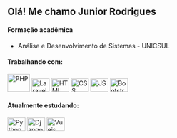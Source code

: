 ## Olá! Me chamo Junior Rodrigues

#### Formação acadêmica

* Análise e Desenvolvimento de Sistemas - UNICSUL

#### Trabalhando com:
<div>
<img src="https://icongr.am/devicon/php-original.svg?size=120&color=currentColor" alt="PHP" height="40" width="50">
<img src="https://icongr.am/devicon/laravel-plain.svg?size=120&color=f74408" alt="Laravel" height="30" width="40">
<img src="https://icongr.am/devicon/html5-original.svg?size=120&color=f74408" alt="HTML" height="30" width="40">
<img src="https://icongr.am/devicon/css3-original.svg?size=120&color=f74408" alt="CSS" height="30" width="40">
<img src="https://icongr.am/devicon/javascript-original.svg?size=120&color=f74408" alt="JS" height="30" width="40">
<img src="https://icongr.am/devicon/bootstrap-plain.svg?size=120&color=5642eb" alt="Bootstrap" height="30" width="40">
</div>

#### Atualmente estudando:
<div>
<img src="https://icongr.am/devicon/python-original.svg?size=120&color=5642eb" alt="Python" height="30" width="40">
<img src="https://icongr.am/devicon/django-original.svg?size=120&color=5642eb" alt="Django" height="30" width="40">
<img src="https://icongr.am/devicon/vuejs-original.svg?size=120&color=5642eb" alt="Vuejs" height="30" width="40">
</div>
